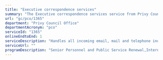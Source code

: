 ```yaml
---
title: "Executive correspondence services"
summary: "The Executive correspondence services service from Privy Council Office is available end-to-end online, according to the GC Service Inventory."
url: "gc/pco/1365"
department: "Privy Council Office"
departmentAcronym: "pco"
serviceId: "1365"
onlineEndtoEnd: 1
serviceDescription: "Handles all incoming email, mail and telephone inquiries for the Prime Minister and PCO's ministerial portfolio."
serviceUrl: ""
programDescription: "Senior Personnel and Public Service Renewal,International Affairs and National Security,Planning and Operation of Cabinet,Youth,Legislative and Parliamentary Governance,Results, Delivery, Impact and Innovation,Intergovernmental Affairs,Social and Economic Policy"
---
```


